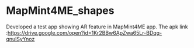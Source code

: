 # MapMint4ME_shapes
Developed a test app showing AR feature in MapMint4ME app.
The apk link :https://drive.google.com/open?id=1Kr2BBw6ApZwa65Lr-BDqq-qnulSyYnoz
